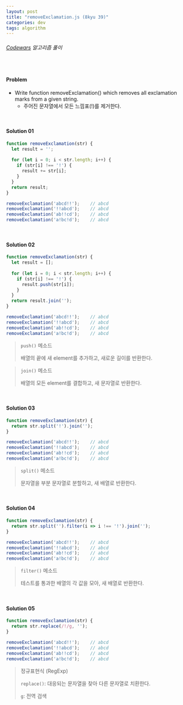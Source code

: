 ```yaml
---
layout: post
title: "removeExclamation.js (8kyu 39)"
categories: dev
tags: algorithm
---
```


###### [Codewars](https://www.codewars.com) 알고리즘 풀이

<br>

#### Problem

- Write function removeExclamation() which removes all exclamation marks from a given string.
  - 주어진 문자열에서 모든 느낌표(\!)를 제거한다.

<br>

#### Solution 01

```js
function removeExclamation(str) {
  let result = '';
  
  for (let i = 0; i < str.length; i++) {
    if (str[i] !== '!') {
      result += str[i];
    }
  }
  return result;
}

removeExclamation('abcd!!');	// abcd
removeExclamation('!!abcd');	// abcd
removeExclamation('ab!!cd');	// abcd
removeExclamation('a!bc!d');	// abcd
```

<br>

#### Solution 02

```js
function removeExclamation(str) {
  let result = [];
  
  for (let i = 0; i < str.length; i++) {
    if (str[i] !== '!') {
      result.push(str[i]);
    }
  }
  return result.join('');
}

removeExclamation('abcd!!');	// abcd
removeExclamation('!!abcd');	// abcd
removeExclamation('ab!!cd');	// abcd
removeExclamation('a!bc!d');	// abcd
```

> `push()` 메소드
>
> 배열의 끝에 새 element를 추가하고, 새로운 길이를 반환한다.

> `join()` 메소드
>
> 배열의 모든 element를 결합하고, 새 문자열로 반환한다.

<br>

#### Solution 03

```js
function removeExclamation(str) {
  return str.split('!').join('');
}

removeExclamation('abcd!!');	// abcd
removeExclamation('!!abcd');	// abcd
removeExclamation('ab!!cd');	// abcd
removeExclamation('a!bc!d');	// abcd
```

> `split()` 메소드
>
> 문자열을 부분 문자열로 분할하고, 새 배열로 반환한다.

<br>

#### Solution 04

```js
function removeExclamation(str) {
  return str.split('').filter(i => i !== '!').join('');
}

removeExclamation('abcd!!');	// abcd
removeExclamation('!!abcd');	// abcd
removeExclamation('ab!!cd');	// abcd
removeExclamation('a!bc!d');	// abcd
```

> `filter()` 메소드
>
> 테스트를 통과한 배열의 각 값을 모아, 새 배열로 반환한다.

<br>

#### Solution 05

```js
function removeExclamation(str) {
  return str.replace(/!/g, '');
}

removeExclamation('abcd!!');	// abcd
removeExclamation('!!abcd');	// abcd
removeExclamation('ab!!cd');	// abcd
removeExclamation('a!bc!d');	// abcd
```

> 정규표현식 (RegExp)
>
> `replace()`: 대응되는 문자열을 찾아 다른 문자열로 치환한다.
>
> `g`: 전역 검색

<br>

<br>